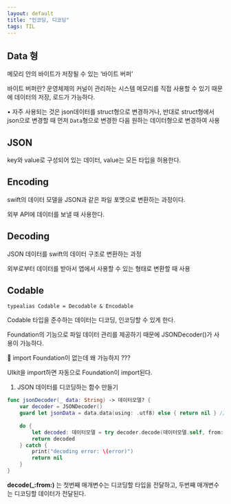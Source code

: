 ```yaml
---
layout: default
title: "인코딩, 디코딩"
tags: TIL
---
```


## Data 형

메모리 안의 바이트가 저장될 수 있는 ‘바이트 버퍼’

바이트 버퍼란? 운영체제의 커널이 관리하는 시스템 메모리를 직접 사용할 수 있기 때문에 데이터의 저장, 로드가 가능하다.

• 자주 사용되는 것은 json데이터를 struct형으로 변경하거나, 반대로 struct형에서 json으로 변경할 때 먼저 `Data`형으로 변경한 다음 원하는 데이터형으로 변경하여 사용

## JSON

key와 value로 구성되어 있는 데이터, value는 모든 타입을 허용한다.

## Encoding

swift의 데이터 모델을 JSON과 같은 파일 포맷으로 변환하는 과정이다.

외부 API에 데이터를 보낼 때 사용한다.

## Decoding

JSON 데이터를 swift의 데이터 구조로 변환하는 과정

외부로부터 데이터를 받아서 앱에서 사용할 수 있는 형태로 변환할 때 사용

## Codable

`typealias Codable = Decodable & Encodable`

Codable 타입을 준수하는 데이터는  디코딩, 인코딩할 수 있게 한다.

Foundation의 기능으로 파일 데이터 관리를 제공하기 때문에 JSONDecoder()가 사용이 가능하다.

🤔 import Foundation이 없는데 왜 가능하지 ??? 

UIkit을 import하면 자동으로 Foundation이 import된다.

1. JSON 데이터를 디코딩하는 함수 만들기

```swift
func jsonDecoder(_ data: String) -> 데이터모델? {
    var decoder = JSONDecoder()
    guard let jsonData = data.data(using: .utf8) else { return nil } // UTF-8인코딩을 사용하여 Data타입으로 변환
    
    do {
        let decoded: 데이터모델 = try decoder.decode(데이터모델.self, from: jsonData)
        return decoded
    } catch {
        print("decoding error: \(error)")
        return nil
    }
}
```

**decode(_:from:)** 는 첫번째 매개변수는 디코딩할 타입을 전달하고, 두번째 매개변수는 디코딩할 데이터가 전달된다.
